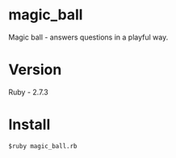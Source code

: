 # magic_ball
Magic ball - answers questions in a playful way. 

# Version
Ruby - 2.7.3
 
# Install
`$ruby magic_ball.rb`
